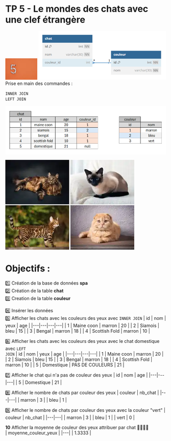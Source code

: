 # TP 5 - Le mondes des chats avec une clef étrangère
<img src="../img/num/five.webp" width="100">
<img src="../img/db-svg/05-chat-couleur.png" width="400">
Prise en main des commandes :  
    
<code>INNER JOIN</code>    
<code>LEFT JOIN</code>    

<img src="../img/xl/02-tp-chat.png" width="600">

  
![maincoon](../img/tp/tp1/maincoon.webp)
![siamois](../img/tp/tp1/siamois.webp)
![bengal](../img/tp/tp1/bengal.webp)
![scottish](../img/tp/tp1/scottish.webp)



# Objectifs :
:one: Création de la base de données **spa**  
:two: Création de la table **chat**  
:three: Creation de la table **couleur**

:four: Insérer  les données  
:five: Afficher les chats avec les couleurs des yeux avec <code>INNER JOIN</code>
| id | nom | yeux | age |
|---|---|---|---|
| 1 | Maine coon | marron | 20 |
| 2 | Siamois | bleu | 15 |
| 3 | Bengal | marron | 18 |
| 4 | Scottish Fold | marron | 10 | 

:six: Afficher les chats avec les couleurs des yeux avec le chat domestique avec <code>LEFT JOIN</code>
| id | nom | yeux | age |
|---|---|---|---|
| 1 | Maine coon | marron | 20 |
| 2 | Siamois | bleu | 15 |
| 3 | Bengal | marron | 18 |
| 4 | Scottish Fold | marron | 10 | 
| 5 | Domestique | PAS DE COULEURS | 21 | 

:seven: Afficher le chat qui n'a pas de couleur des yeux
| id | nom | age |
|---|---|---|
| 5 | Domestique | 21 | 

:eight: Afficher le nombre de chats par couleur des yeux
| couleur | nb_chat |
|---|---|
| marron | 3 |
| bleu | 1 |

:nine: Afficher le nombre de chats par couleur des yeux avec la couleur "vert"
| couleur | nb_chat |
|---|---|
| marron | 3 |
| bleu | 1 |
| vert | 0 |


**10** Afficher la moyenne de couleur des yeux attribuer par chat :cactus::cactus::cactus::cactus:  
| moyenne_couleur_yeux |
|---|
| 1.3333 |